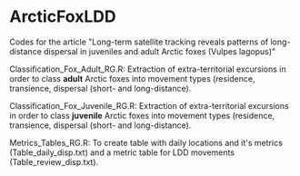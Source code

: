 # ArcticFoxLDD
Codes for the article "Long-term satellite tracking reveals patterns of long-distance dispersal in juveniles and adult Arctic foxes (Vulpes lagopus)"

Classification_Fox_Adult_RG.R: Extraction of extra-territorial excursions in order to class **adult** Arctic foxes into movement types (residence, transience, dispersal (short- and long-distance).

Classification_Fox_Juvenile_RG.R: Extraction of extra-territorial excursions in order to class **juvenile** Arctic foxes into movement types (residence, transience, dispersal (short- and long-distance).

Metrics_Tables_RG.R: To create table with daily locations and it's metrics (Table_daily_disp.txt) and a metric table for LDD movements (Table_review_disp.txt).
